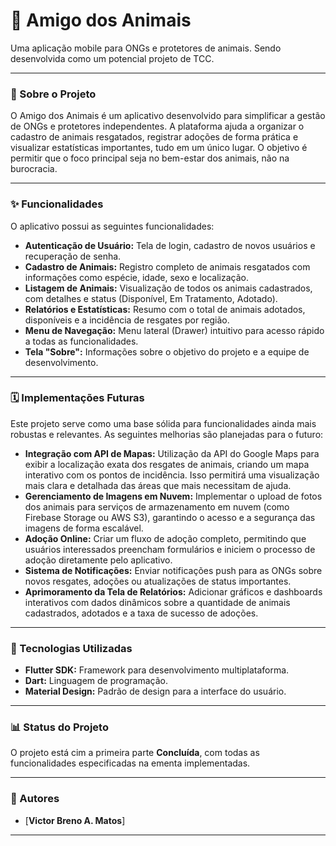 # 🐾 Amigo dos Animais

Uma aplicação mobile para ONGs e protetores de animais.
Sendo desenvolvida como um potencial projeto de TCC.

---

### 📝 Sobre o Projeto

O Amigo dos Animais é um aplicativo desenvolvido para simplificar a gestão de ONGs e protetores independentes. A plataforma ajuda a organizar o cadastro de animais resgatados, registrar adoções de forma prática e visualizar estatísticas importantes, tudo em um único lugar. O objetivo é permitir que o foco principal seja no bem-estar dos animais, não na burocracia.

---

### ✨ Funcionalidades

O aplicativo possui as seguintes funcionalidades:

* **Autenticação de Usuário:** Tela de login, cadastro de novos usuários e recuperação de senha.
* **Cadastro de Animais:** Registro completo de animais resgatados com informações como espécie, idade, sexo e localização.
* **Listagem de Animais:** Visualização de todos os animais cadastrados, com detalhes e status (Disponível, Em Tratamento, Adotado).
* **Relatórios e Estatísticas:** Resumo com o total de animais adotados, disponíveis e a incidência de resgates por região.
* **Menu de Navegação:** Menu lateral (Drawer) intuitivo para acesso rápido a todas as funcionalidades.
* **Tela "Sobre":** Informações sobre o objetivo do projeto e a equipe de desenvolvimento.

---

### 🗓️ Implementações Futuras

Este projeto serve como uma base sólida para funcionalidades ainda mais robustas e relevantes. As seguintes melhorias são planejadas para o futuro:

* **Integração com API de Mapas:** Utilização da API do Google Maps para exibir a localização exata dos resgates de animais, criando um mapa interativo com os pontos de incidência. Isso permitirá uma visualização mais clara e detalhada das áreas que mais necessitam de ajuda.
* **Gerenciamento de Imagens em Nuvem:** Implementar o upload de fotos dos animais para serviços de armazenamento em nuvem (como Firebase Storage ou AWS S3), garantindo o acesso e a segurança das imagens de forma escalável.
* **Adoção Online:** Criar um fluxo de adoção completo, permitindo que usuários interessados preencham formulários e iniciem o processo de adoção diretamente pelo aplicativo.
* **Sistema de Notificações:** Enviar notificações push para as ONGs sobre novos resgates, adoções ou atualizações de status importantes.
* **Aprimoramento da Tela de Relatórios:** Adicionar gráficos e dashboards interativos com dados dinâmicos sobre a quantidade de animais cadastrados, adotados e a taxa de sucesso de adoções.

---


### 🚀 Tecnologias Utilizadas

* **Flutter SDK:** Framework para desenvolvimento multiplataforma.
* **Dart:** Linguagem de programação.
* **Material Design:** Padrão de design para a interface do usuário.

---


### 📊 Status do Projeto

O projeto está cim a primeira parte **Concluída**, com todas as funcionalidades especificadas na ementa implementadas.

---

### 👥 Autores

* [**Victor Breno A. Matos**]

---